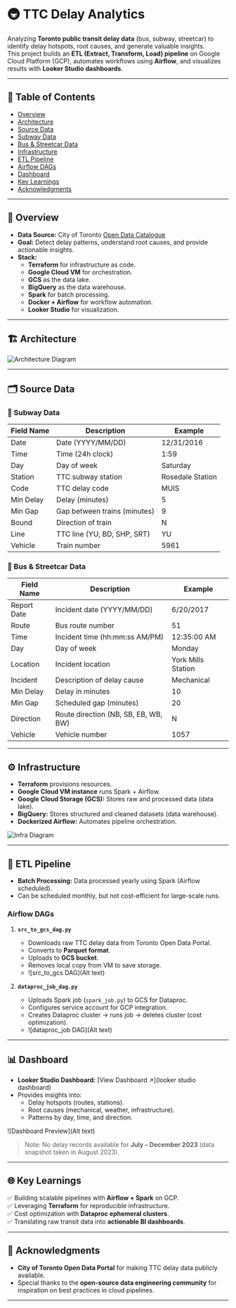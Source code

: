 # 🚇 TTC Delay Analytics  

Analyzing **Toronto public transit delay data** (bus, subway, streetcar) to identify delay hotspots, root causes, and generate valuable insights.  
This project builds an **ETL (Extract, Transform, Load) pipeline** on Google Cloud Platform (GCP), automates workflows using **Airflow**, and visualizes results with **Looker Studio dashboards**.  

---

## 📑 Table of Contents  
- [Overview](#overview)  
- [Architecture](#architecture)  
- [Source Data](#source-data)  
- [Subway Data](#subway-data)  
- [Bus & Streetcar Data](#bus--streetcar-data)  
- [Infrastructure](#infrastructure)  
- [ETL Pipeline](#etl-pipeline)  
- [Airflow DAGs](#airflow-dags)  
- [Dashboard](#dashboard)  
- [Key Learnings](#key-learnings)  
- [Acknowledgments](#acknowledgments)  

---

## 📂 Overview  

- **Data Source:** City of Toronto [Open Data Catalogue](https://open.toronto.ca/)  
- **Goal:** Detect delay patterns, understand root causes, and provide actionable insights.  
- **Stack:**  
  - **Terraform** for infrastructure as code.  
  - **Google Cloud VM** for orchestration.  
  - **GCS** as the data lake.  
  - **BigQuery** as the data warehouse.  
  - **Spark** for batch processing.  
  - **Docker + Airflow** for workflow automation.  
  - **Looker Studio** for visualization.  

---

## 🏗️ Architecture  

![Architecture Diagram](diagram)  

---

## 🗂️ Source Data  

### 🚆 Subway Data  
| Field Name | Description | Example |  
|------------|-------------|---------|  
| Date | Date (YYYY/MM/DD) | 12/31/2016 |  
| Time | Time (24h clock) | 1:59 |  
| Day | Day of week | Saturday |  
| Station | TTC subway station | Rosedale Station |  
| Code | TTC delay code | MUIS |  
| Min Delay | Delay (minutes) | 5 |  
| Min Gap | Gap between trains (minutes) | 9 |  
| Bound | Direction of train | N |  
| Line | TTC line (YU, BD, SHP, SRT) | YU |  
| Vehicle | Train number | 5961 |  

### 🚌 Bus & Streetcar Data  
| Field Name | Description | Example |  
|------------|-------------|---------|  
| Report Date | Incident date (YYYY/MM/DD) | 6/20/2017 |  
| Route | Bus route number | 51 |  
| Time | Incident time (hh:mm:ss AM/PM) | 12:35:00 AM |  
| Day | Day of week | Monday |  
| Location | Incident location | York Mills Station |  
| Incident | Description of delay cause | Mechanical |  
| Min Delay | Delay in minutes | 10 |  
| Min Gap | Scheduled gap (minutes) | 20 |  
| Direction | Route direction (NB, SB, EB, WB, BW) | N |  
| Vehicle | Vehicle number | 1057 |  

---

## ⚙️ Infrastructure  

- **Terraform** provisions resources.  
- **Google Cloud VM instance** runs Spark + Airflow.  
- **Google Cloud Storage (GCS):** Stores raw and processed data (data lake).  
- **BigQuery:** Stores structured and cleaned datasets (data warehouse).  
- **Dockerized Airflow:** Automates pipeline orchestration.  

![Infra Diagram](diagram)  

---

## 🔄 ETL Pipeline  

- **Batch Processing:** Data processed yearly using Spark (Airflow scheduled).  
- Can be scheduled monthly, but not cost-efficient for large-scale runs.  

### Airflow DAGs  

1. **`src_to_gcs_dag.py`**  
   - Downloads raw TTC delay data from Toronto Open Data Portal.  
   - Converts to **Parquet format**.  
   - Uploads to **GCS bucket**.  
   - Removes local copy from VM to save storage.  
   - ![src_to_gcs DAG](Alt text)  

2. **`dataproc_job_dag.py`**  
   - Uploads Spark job (`spark_job.py`) to GCS for Dataproc.  
   - Configures service account for GCP integration.  
   - Creates Dataproc cluster → runs job → deletes cluster (cost optimization).  
   - ![dataproc_job DAG](Alt text)  

---

## 📊 Dashboard  

- **Looker Studio Dashboard:** [View Dashboard ↗](looker studio dashboard)  
- Provides insights into:  
  - Delay hotspots (routes, stations).  
  - Root causes (mechanical, weather, infrastructure).  
  - Patterns by day, time, and direction.  

![Dashboard Preview](Alt text)  

> Note: No delay records available for **July – December 2023** (data snapshot taken in August 2023).  

---

## 🌐 Key Learnings  

✅ Building scalable pipelines with **Airflow + Spark** on GCP.  
✅ Leveraging **Terraform** for reproducible infrastructure.  
✅ Cost optimization with **Dataproc ephemeral clusters**.  
✅ Translating raw transit data into **actionable BI dashboards**.  

---

## 🎉 Acknowledgments  

- **City of Toronto Open Data Portal** for making TTC delay data publicly available.  
- Special thanks to the **open-source data engineering community** for inspiration on best practices in cloud pipelines.  

---
